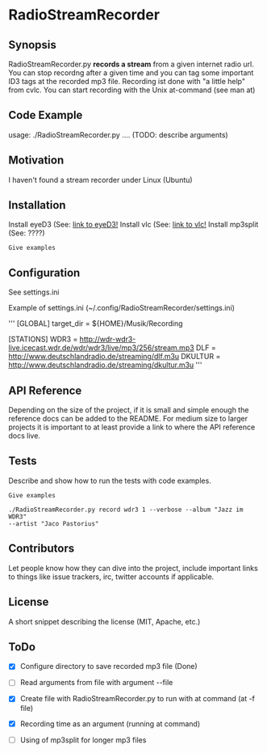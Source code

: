 RadioStreamRecorder
===================


## Synopsis

RadioStreamRecorder.py **records a stream** from a given internet radio url. You
can stop recordng after a given time and you can tag some important ID3 tags at the
recorded mp3 file.
Recording ist done with "a little help" from cvlc.
You can start recording with the Unix at-command (see man at)


## Code Example

usage: ./RadioStreamRecorder.py .... (TODO: describe arguments)


## Motivation

I haven't found a stream recorder under Linux (Ubuntu) 

## Installation

Install eyeD3 (See: [link to eyeD3!](http://https://eyed3.readthedocs.io/)
Install vlc  (See: [link to vlc!](http://vlc.com)
Install mp3split (See: ????)

```
Give examples
```
## Configuration

See settings.ini

Example of settings.ini (~/.config/RadioStreamRecorder/settings.ini)

'''
[GLOBAL]
target_dir = ${HOME}/Musik/Recording

[STATIONS]
WDR3 = http://wdr-wdr3-live.icecast.wdr.de/wdr/wdr3/live/mp3/256/stream.mp3
DLF = http://www.deutschlandradio.de/streaming/dlf.m3u
DKULTUR = http://www.deutschlandradio.de/streaming/dkultur.m3u
'''

## API Reference

Depending on the size of the project, if it is small and simple enough 
the reference docs can be added to the README. For medium size to 
larger projects it is important to at least provide a link to where 
the API reference docs live.

## Tests

Describe and show how to run the tests with code examples.

```
Give examples

./RadioStreamRecorder.py record wdr3 1 --verbose --album "Jazz im WDR3"
--artist "Jaco Pastorius"
```

## Contributors

Let people know how they can dive into the project, include important links to things like issue trackers, irc, twitter accounts if applicable.

## License

A short snippet describing the license (MIT, Apache, etc.)

## ToDo
- [x] Configure directory to save recorded mp3 file (Done)
- [ ] Read arguments from file with argument --file <filename>
- [x] Create file with RadioStreamRecorder.py to run with at command (at -f
  file)
- [x] Recording time as an argument (running at command)
- [ ] Using of mp3split for longer mp3 files


